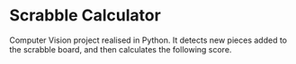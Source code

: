 # Scrabble Calculator
Computer Vision project realised in Python. It detects new pieces added to the scrabble board, and then calculates the following score.

